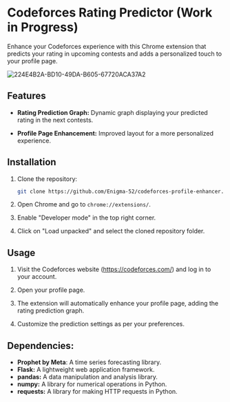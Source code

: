# Codeforces Rating Predictor (Work in Progress)

Enhance your Codeforces experience with this Chrome extension that predicts your rating in upcoming contests and adds a personalized touch to your profile page.

![224E4B2A-BD10-49DA-B605-67720ACA37A2](https://github.com/Enigma-52/Codeforces-Rating-Predictor/assets/95529619/7dc21096-7ad8-4251-827a-02f406bf9b46)

## Features

- **Rating Prediction Graph:** Dynamic graph displaying your predicted rating in the next contests.

- **Profile Page Enhancement:** Improved layout for a more personalized experience.

## Installation

1. Clone the repository:

    ```bash
    git clone https://github.com/Enigma-52/codeforces-profile-enhancer.git
    ```

2. Open Chrome and go to `chrome://extensions/`.

3. Enable "Developer mode" in the top right corner.

4. Click on "Load unpacked" and select the cloned repository folder.

## Usage

1. Visit the Codeforces website (https://codeforces.com/) and log in to your account.

2. Open your profile page.

3. The extension will automatically enhance your profile page, adding the rating prediction graph.

4. Customize the prediction settings as per your preferences.

## Dependencies:

- **Prophet by Meta**: A time series forecasting library.
- **Flask:** A lightweight web application framework.
- **pandas:** A data manipulation and analysis library.
- **numpy:** A library for numerical operations in Python.
- **requests:** A library for making HTTP requests in Python.
